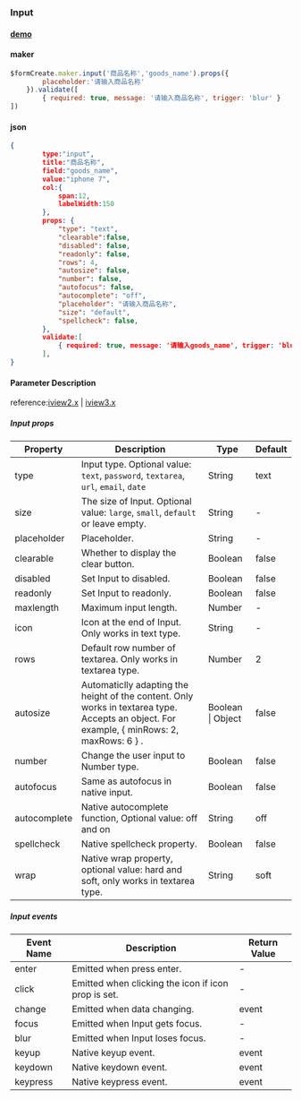 ### Input

#### [demo](https://jsrun.net/7ehKp/edit)

#### maker
```js
$formCreate.maker.input('商品名称','goods_name').props({
        placeholder:'请输入商品名称'
    }).validate([
        { required: true, message: '请输入商品名称', trigger: 'blur' }
])
```


#### json
```json
{
        type:"input",
        title:"商品名称",
        field:"goods_name",
        value:"iphone 7",
        col:{
        	span:12,
        	labelWidth:150
        },
        props: {
            "type": "text", 
            "clearable":false,
            "disabled": false,
            "readonly": false,
            "rows": 4,
            "autosize": false,
            "number": false,
            "autofocus": false,
            "autocomplete": "off",
            "placeholder": "请输入商品名称",
            "size": "default",
            "spellcheck": false,
        },
        validate:[
            { required: true, message: '请输入goods_name', trigger: 'blur' },
        ],
}
```

#### Parameter Description

reference:[iview2.x](http://v2.iviewui.com/components/input#API) | [iview3.x](https://www.iviewui.com/components/input#API)

##### Input props

| Property     | Description                                                  | Type              | Default |
| ------------ | ------------------------------------------------------------ | ----------------- | ------- |
| type         | Input type. Optional value: `text`, `password`, `textarea`, `url`, `email`, `date` | String            | text    |
| size         | The size of Input. Optional value: `large`, `small`, `default` or leave empty. | String            | -       |
| placeholder  | Placeholder.                                                 | String            | -       |
| clearable    | Whether to display the clear button.                         | Boolean           | false   |
| disabled     | Set Input to disabled.                                       | Boolean           | false   |
| readonly     | Set Input to readonly.                                       | Boolean           | false   |
| maxlength    | Maximum input length.                                        | Number            | -       |
| icon         | Icon at the end of Input. Only works in text type.           | String            | -       |
| rows         | Default row number of textarea. Only works in textarea type. | Number            | 2       |
| autosize     | Automaticlly adapting the height of the content. Only works in textarea type. Accepts an object. For example, { minRows: 2, maxRows: 6 } . | Boolean \| Object | false   |
| number       | Change the user input to Number type.                        | Boolean           | false   |
| autofocus    | Same as autofocus in native input.                           | Boolean           | false   |
| autocomplete | Native autocomplete function, Optional value: off and on     | String            | off     |
| spellcheck   | Native spellcheck property.                                  | Boolean           | false   |
| wrap         | Native wrap property, optional value: hard and soft, only works in textarea type. | String            | soft    |



##### Input events

| Event Name | Description                                         | Return Value |
| ---------- | --------------------------------------------------- | ------------ |
| enter      | Emitted when press enter.                           | -            |
| click      | Emitted when clicking the icon if icon prop is set. | -            |
| change     | Emitted when data changing.                         | event        |
| focus      | Emitted when Input gets focus.                      | -            |
| blur       | Emitted when Input loses focus.                     | -            |
| keyup      | Native keyup event.                                 | event        |
| keydown    | Native keydown event.                               | event        |
| keypress   | Native keypress event.                              | event        |


